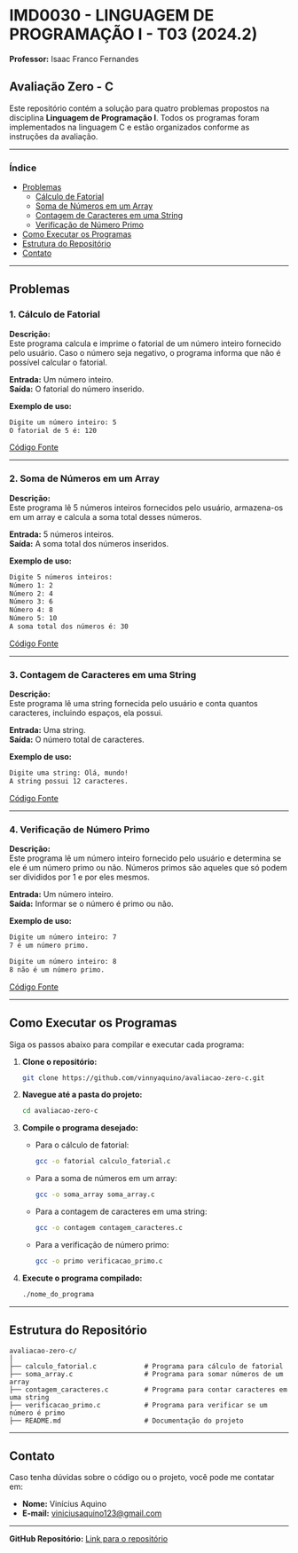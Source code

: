
# IMD0030 - LINGUAGEM DE PROGRAMAÇÃO I - T03 (2024.2)
**Professor:** Isaac Franco Fernandes

## Avaliação Zero - C

Este repositório contém a solução para quatro problemas propostos na disciplina **Linguagem de Programação I**. Todos os programas foram implementados na linguagem C e estão organizados conforme as instruções da avaliação.

---

### Índice
- [Problemas](#problemas)
  - [Cálculo de Fatorial](#cálculo-de-fatorial)
  - [Soma de Números em um Array](#soma-de-números-em-um-array)
  - [Contagem de Caracteres em uma String](#contagem-de-caracteres-em-uma-string)
  - [Verificação de Número Primo](#verificação-de-número-primo)
- [Como Executar os Programas](#como-executar-os-programas)
- [Estrutura do Repositório](#estrutura-do-repositório)
- [Contato](#contato)

---

## Problemas

### 1. Cálculo de Fatorial

**Descrição:**  
Este programa calcula e imprime o fatorial de um número inteiro fornecido pelo usuário. Caso o número seja negativo, o programa informa que não é possível calcular o fatorial.

**Entrada:** Um número inteiro.  
**Saída:** O fatorial do número inserido.

**Exemplo de uso:**
```bash
Digite um número inteiro: 5
O fatorial de 5 é: 120
```

[Código Fonte](./calculo_fatorial.c)

---

### 2. Soma de Números em um Array

**Descrição:**  
Este programa lê 5 números inteiros fornecidos pelo usuário, armazena-os em um array e calcula a soma total desses números.

**Entrada:** 5 números inteiros.  
**Saída:** A soma total dos números inseridos.

**Exemplo de uso:**
```bash
Digite 5 números inteiros:
Número 1: 2
Número 2: 4
Número 3: 6
Número 4: 8
Número 5: 10
A soma total dos números é: 30
```

[Código Fonte](./soma_array.c)

---

### 3. Contagem de Caracteres em uma String

**Descrição:**  
Este programa lê uma string fornecida pelo usuário e conta quantos caracteres, incluindo espaços, ela possui.

**Entrada:** Uma string.  
**Saída:** O número total de caracteres.

**Exemplo de uso:**
```bash
Digite uma string: Olá, mundo!
A string possui 12 caracteres.
```

[Código Fonte](./contagem_caracteres.c)

---

### 4. Verificação de Número Primo

**Descrição:**  
Este programa lê um número inteiro fornecido pelo usuário e determina se ele é um número primo ou não. Números primos são aqueles que só podem ser divididos por 1 e por eles mesmos.

**Entrada:** Um número inteiro.  
**Saída:** Informar se o número é primo ou não.

**Exemplo de uso:**
```bash
Digite um número inteiro: 7
7 é um número primo.

Digite um número inteiro: 8
8 não é um número primo.
```

[Código Fonte](./verificacao_primo.c)

---

## Como Executar os Programas

Siga os passos abaixo para compilar e executar cada programa:

1. **Clone o repositório:**
   ```bash
   git clone https://github.com/vinnyaquino/avaliacao-zero-c.git
   ```
2. **Navegue até a pasta do projeto:**
   ```bash
   cd avaliacao-zero-c
   ```

3. **Compile o programa desejado:**
   - Para o cálculo de fatorial:
     ```bash
     gcc -o fatorial calculo_fatorial.c
     ```
   - Para a soma de números em um array:
     ```bash
     gcc -o soma_array soma_array.c
     ```
   - Para a contagem de caracteres em uma string:
     ```bash
     gcc -o contagem contagem_caracteres.c
     ```
   - Para a verificação de número primo:
     ```bash
     gcc -o primo verificacao_primo.c
     ```

4. **Execute o programa compilado:**
   ```bash
   ./nome_do_programa
   ```

---

## Estrutura do Repositório

```plaintext
avaliacao-zero-c/
│
├── calculo_fatorial.c            # Programa para cálculo de fatorial
├── soma_array.c                  # Programa para somar números de um array
├── contagem_caracteres.c         # Programa para contar caracteres em uma string
├── verificacao_primo.c           # Programa para verificar se um número é primo
├── README.md                     # Documentação do projeto
```

---

## Contato

Caso tenha dúvidas sobre o código ou o projeto, você pode me contatar em:

- **Nome:** Vinícius Aquino
- **E-mail:** viniciusaquino123@gmail.com

---

**GitHub Repositório:** [Link para o repositório](https://github.com/vinnyaquino/avaliacao-zero-c)
